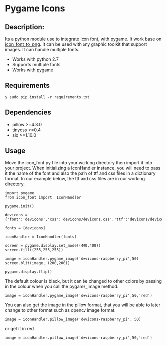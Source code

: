 # Pygame Icons

## Description:
Its a python module use to integrate Icon font, with pygame. It work base on [icon_font_to_png](https://github.com/Pythonity/icon-font-to-png). It can be used with any graphic toolkit that support images. It can handle multiple fonts.

* Works with python 2.7
* Supports multiple fonts
* Works with pygame


## Requirements

    $ sudo pip install -r requirements.txt

## Dependencies
* pillow >=4.3.0
* tinycss >=0.4
* six >=1.10.0

## Usage
Move the icon_font.py file into your working directory then import it into your project. When initializing a IconHandler instance, you will need to pass it the name of the font and also the path of ttf and css files in a dictionary format. In our example below, the ttf and css files are in our working directory.

    import pygame
    from icon_font import  IconHandler

    pygame.init()

    devicons = {'font':'devicons','css':'devicons/devicons.css','ttf':'devicons/devicons.ttf'}

    fonts = [devicons]

    iconHandler = IconHandler(fonts)

    screen = pygame.display.set_mode((400,400))
    screen.fill((255,255,255))

    image = iconHandler.pygame_image('devicons-raspberry_pi',50)
    screen.blit(image, (200,200))

    pygame.display.flip()


The default colour is black, but it can be changed to other colors by passing in the colour when you call the pygame_image method.

    image = iconHandler.pygame_image('devicons-raspberry_pi',50,'red')

You can also get the image in the pillow format, that you will be able to later change to other format such as opencv image format.

    image = iconHandler.pillow_image('devicons-raspberry_pi', 50)

or get it in red

    image = iconHandler.pillow_image('devicons-raspberry_pi',50,'red')
